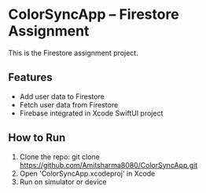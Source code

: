 # ColorSyncApp – Firestore Assignment

This is the Firestore assignment project.

## Features
- Add user data to Firestore
- Fetch user data from Firestore
- Firebase integrated in Xcode SwiftUI project

## How to Run
1. Clone the repo:
git clone https://github.com/Amitsharma8080/ColorSyncApp.git
2. Open 'ColorSyncApp.xcodeproj' in Xcode
3. Run on simulator or device

